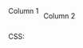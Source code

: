 <div class="responsive-container">
<div class0="column">Column 1</div>
<div class="column">Column 2</div>
</div>

CSS:
<style>
.responsive-container {
    display: flex;
    flex-wrap: wrap;

}

.column {
    flex: 1;
    padding: 10px;
}

@media (max-width: 600px) {
    .column {
        flex: 100%;
    }
}

<img src="path/to/image.jpg" alt="Responsive Image" class="responsive-image">

.responsive-image {
    max-width: 100%;
    height: auto;
}

<div class="media-query-box {
    padding: 20px;
    text-align: center;
}

@media (max-width: 600px) {
    .media-query-box {
        backround-color: lightblue;
    }
}

<nav class="responsive-nav">
<button class="menu-toggle">☰Menu</button>
<ul class="nav-list">
<li><a href="#">Home</a></li>
<li><a href="#">About</a></li>
<li><a href="#">Contact</a></li>
</ul>
</nav>

CSS:
<style>

.responsive-nav .nav-list {
    display: flex;
    list-style: none;
}

@media (max-width 600pc) {
    .responsive-nav .nav-list{
        display: none;
    }
}

.responsive-nav .menu-toggle {
    display: block;
}


